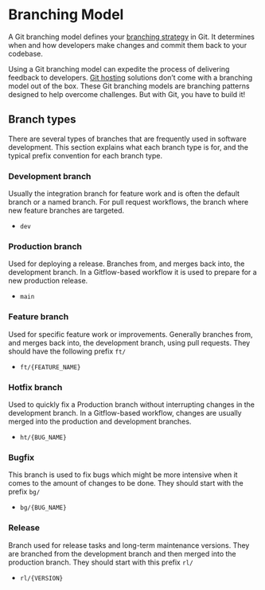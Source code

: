 # Branching Model

A Git branching model defines your [branching strategy](https://www.perforce.com/blog/vcs/best-branching-strategies-high-velocity-development) in Git. It determines when and how developers make changes and commit them back to your codebase.

Using a Git branching model can expedite the process of delivering feedback to developers. [Git hosting](https://www.perforce.com/git-hosting) solutions don’t come with a branching model out of the box. These Git branching models are branching patterns designed to help overcome challenges. But with Git, you have to build it!

## **Branch types**

There are several types of branches that are frequently used in software development. This section explains what each branch type is for, and the typical prefix convention for each branch type.

### **Development branch**

Usually the integration branch for feature work and is often the default branch or a named branch. For pull request workflows, the branch where new feature branches are targeted.

- `dev`

### **Production branch**

Used for deploying a release. Branches from, and merges back into, the development branch. In a Gitflow-based workflow it is used to prepare for a new production release.

- `main`

### **Feature branch**

Used for specific feature work or improvements. Generally branches from, and merges back into, the development branch, using pull requests.
They should have the following prefix `ft/`

- `ft/{FEATURE_NAME}`

### **Hotfix branch**

Used to quickly fix a Production branch without interrupting changes in the development branch. In a Gitflow-based workflow, changes are usually merged into the production and development branches.

- `ht/{BUG_NAME}`

### **Bugfix**

This branch is used to fix bugs which might be more intensive when it comes to the amount of changes to be done.
They should start with the prefix `bg/`

- `bg/{BUG_NAME}`

### **Release**

Branch used for release tasks and long-term maintenance versions. They are branched from the development branch and then merged into the production branch.
They should start with this prefix `rl/`

- `rl/{VERSION}`
